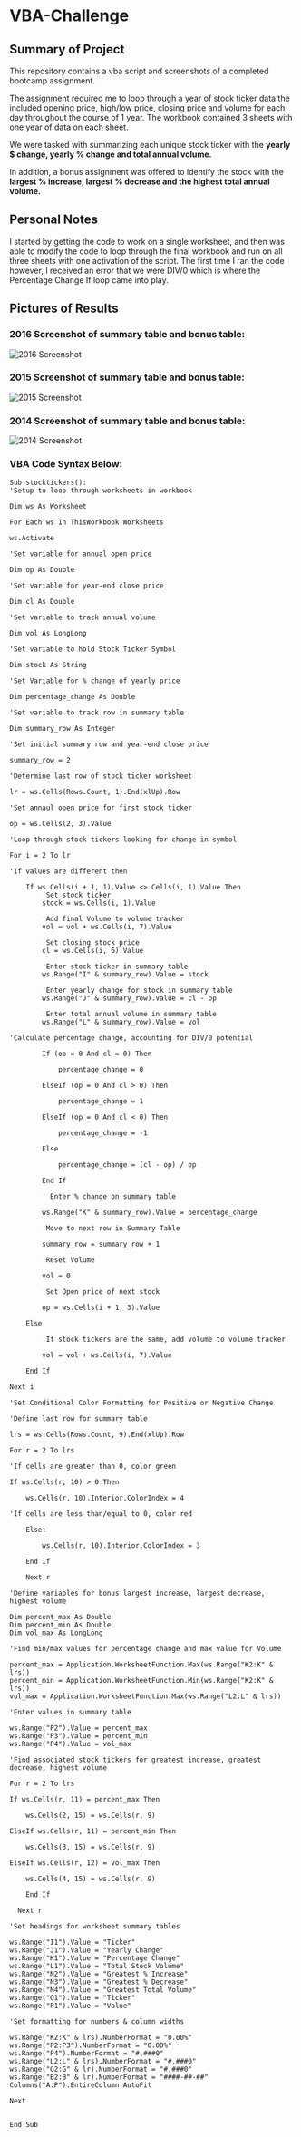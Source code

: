 # VBA-Challenge

## Summary of Project
This repository contains a vba script and screenshots of a completed bootcamp assignment. 

The assignment required me to loop through a year of stock ticker data the included opening price, high/low price, closing price and volume for each day throughout the course of 1 year. The workbook contained 3 sheets with one year of data on each sheet. 

We were tasked with summarizing each unique stock ticker with the **yearly $ change, yearly % change and total annual volume.** 

In addition, a bonus assignment was offered to identify the stock with the **largest % increase, largest % decrease and the highest total annual volume.** 

## Personal Notes

I started by getting the code to work on a single worksheet, and then was able to modify the code to loop through the final workbook and run on all three sheets with one activation of the script. The first time I ran the code however, I received an error that we were DIV/0 which is where the Percentage Change If loop came into play. 

## Pictures of Results

### 2016 Screenshot of summary table and bonus table: 

![2016 Screenshot](/2016-pt-1.png)

### 2015 Screenshot of summary table and bonus table: 

![2015 Screenshot](/2015-pt-1.png)

### 2014 Screenshot of summary table and bonus table: 

![2014 Screenshot](/2014-pt-1.png)

### VBA Code Syntax Below:
```vba
Sub stocktickers():
'Setup to loop through worksheets in workbook

Dim ws As Worksheet

For Each ws In ThisWorkbook.Worksheets

ws.Activate

'Set variable for annual open price

Dim op As Double

'Set variable for year-end close price

Dim cl As Double

'Set variable to track annual volume

Dim vol As LongLong

'Set variable to hold Stock Ticker Symbol

Dim stock As String

'Set Variable for % change of yearly price

Dim percentage_change As Double

'Set variable to track row in summary table

Dim summary_row As Integer

'Set initial summary row and year-end close price

summary_row = 2

'Determine last row of stock ticker worksheet

lr = ws.Cells(Rows.Count, 1).End(xlUp).Row

'Set annaul open price for first stock ticker

op = ws.Cells(2, 3).Value

'Loop through stock tickers looking for change in symbol

For i = 2 To lr
  
'If values are different then

    If ws.Cells(i + 1, 1).Value <> Cells(i, 1).Value Then
        'Set stock ticker
        stock = ws.Cells(i, 1).Value
         
        'Add final Volume to volume tracker
        vol = vol + ws.Cells(i, 7).Value
            
        'Set closing stock price
        cl = ws.Cells(i, 6).Value
             
        'Enter stock ticker in summary table
        ws.Range("I" & summary_row).Value = stock
            
        'Enter yearly change for stock in summary table
        ws.Range("J" & summary_row).Value = cl - op
          
        'Enter total annual volume in summary table
        ws.Range("L" & summary_row).Value = vol
             
'Calculate percentage change, accounting for DIV/0 potential
            
        If (op = 0 And cl = 0) Then
            
            percentage_change = 0
        
        ElseIf (op = 0 And cl > 0) Then
            
            percentage_change = 1
        
        ElseIf (op = 0 And cl < 0) Then
            
            percentage_change = -1
        
        Else
            
            percentage_change = (cl - op) / op
        
        End If
            
        ' Enter % change on summary table

        ws.Range("K" & summary_row).Value = percentage_change
            
        'Move to next row in Summary Table
             
        summary_row = summary_row + 1
             
        'Reset Volume
             
        vol = 0
             
        'Set Open price of next stock
             
        op = ws.Cells(i + 1, 3).Value
    
    Else
    
        'If stock tickers are the same, add volume to volume tracker
        
        vol = vol + ws.Cells(i, 7).Value
        
    End If
    
Next i

'Set Conditional Color Formatting for Positive or Negative Change

'Define last row for summary table

lrs = ws.Cells(Rows.Count, 9).End(xlUp).Row

For r = 2 To lrs

'If cells are greater than 0, color green

If ws.Cells(r, 10) > 0 Then

    ws.Cells(r, 10).Interior.ColorIndex = 4

'If cells are less than/equal to 0, color red

    Else:
        
        ws.Cells(r, 10).Interior.ColorIndex = 3
    
    End If
    
    Next r

'Define variables for bonus largest increase, largest decrease, highest volume

Dim percent_max As Double
Dim percent_min As Double
Dim vol_max As LongLong

'Find min/max values for percentage change and max value for Volume

percent_max = Application.WorksheetFunction.Max(ws.Range("K2:K" & lrs))
percent_min = Application.WorksheetFunction.Min(ws.Range("K2:K" & lrs))
vol_max = Application.WorksheetFunction.Max(ws.Range("L2:L" & lrs))

'Enter values in summary table

ws.Range("P2").Value = percent_max
ws.Range("P3").Value = percent_min
ws.Range("P4").Value = vol_max

'Find associated stock tickers for greatest increase, greatest decrease, highest volume

For r = 2 To lrs

If ws.Cells(r, 11) = percent_max Then
    
    ws.Cells(2, 15) = ws.Cells(r, 9)

ElseIf ws.Cells(r, 11) = percent_min Then
    
    ws.Cells(3, 15) = ws.Cells(r, 9)
   
ElseIf ws.Cells(r, 12) = vol_max Then
    
    ws.Cells(4, 15) = ws.Cells(r, 9)
    
    End If
  
  Next r

'Set headings for worksheet summary tables

ws.Range("I1").Value = "Ticker"
ws.Range("J1").Value = "Yearly Change"
ws.Range("K1").Value = "Percentage Change"
ws.Range("L1").Value = "Total Stock Volume"
ws.Range("N2").Value = "Greatest % Increase"
ws.Range("N3").Value = "Greatest % Decrease"
ws.Range("N4").Value = "Greatest Total Volume"
ws.Range("O1").Value = "Ticker"
ws.Range("P1").Value = "Value"

'Set formatting for numbers & column widths

ws.Range("K2:K" & lrs).NumberFormat = "0.00%"
ws.Range("P2:P3").NumberFormat = "0.00%"
ws.Range("P4").NumberFormat = "#,###0"
ws.Range("L2:L" & lrs).NumberFormat = "#,###0"
ws.Range("G2:G" & lr).NumberFormat = "#,###0"
ws.Range("B2:B" & lr).NumberFormat = "####-##-##"
Columns("A:P").EntireColumn.AutoFit

Next


End Sub

```
